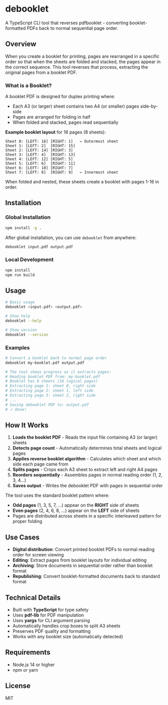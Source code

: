 # debooklet

A TypeScript CLI tool that reverses pdfbooklet - converting booklet-formatted PDFs back to normal sequential page order.

## Overview

When you create a booklet for printing, pages are rearranged in a specific order so that when the sheets are folded and stacked, the pages appear in the correct sequence. This tool reverses that process, extracting the original pages from a booklet PDF.

### What is a Booklet?

A booklet PDF is designed for duplex printing where:
- Each A3 (or larger) sheet contains two A4 (or smaller) pages side-by-side
- Pages are arranged for folding in half
- When folded and stacked, pages read sequentially

**Example booklet layout** for 16 pages (8 sheets):
```
Sheet 0: [LEFT: 16] [RIGHT: 1]   ← Outermost sheet
Sheet 1: [LEFT: 2]  [RIGHT: 15]
Sheet 2: [LEFT: 14] [RIGHT: 3]
Sheet 3: [LEFT: 4]  [RIGHT: 13]
Sheet 4: [LEFT: 12] [RIGHT: 5]
Sheet 5: [LEFT: 6]  [RIGHT: 11]
Sheet 6: [LEFT: 10] [RIGHT: 7]
Sheet 7: [LEFT: 8]  [RIGHT: 9]   ← Innermost sheet
```

When folded and nested, these sheets create a booklet with pages 1-16 in order.

## Installation

### Global Installation

```bash
npm install -g .
```

After global installation, you can use `debooklet` from anywhere:

```bash
debooklet input.pdf output.pdf
```

### Local Development

```bash
npm install
npm run build
```

## Usage

```bash
# Basic usage
debooklet <input.pdf> <output.pdf>

# Show help
debooklet --help

# Show version
debooklet --version
```

### Examples

```bash
# Convert a booklet back to normal page order
debooklet my-booklet.pdf output.pdf

# The tool shows progress as it extracts pages:
# Reading booklet PDF from: my-booklet.pdf
# Booklet has 8 sheets (16 logical pages)
# Extracting page 1: sheet 0, right side
# Extracting page 2: sheet 1, left side
# Extracting page 3: sheet 2, right side
# ...
# Saving debooklet PDF to: output.pdf
# ✓ Done!
```

## How It Works

1. **Loads the booklet PDF** - Reads the input file containing A3 (or larger) sheets
2. **Detects page count** - Automatically determines total sheets and logical pages
3. **Applies reverse booklet algorithm** - Calculates which sheet and which side each page came from
4. **Splits pages** - Crops each A3 sheet to extract left and right A4 pages
5. **Reorders sequentially** - Assembles pages in normal reading order (1, 2, 3, 4...)
6. **Saves output** - Writes the debooklet PDF with pages in sequential order

The tool uses the standard booklet pattern where:
- **Odd pages** (1, 3, 5, 7, ...) appear on the **RIGHT** side of sheets
- **Even pages** (2, 4, 6, 8, ...) appear on the **LEFT** side of sheets
- Pages are distributed across sheets in a specific interleaved pattern for proper folding

## Use Cases

- **Digital distribution**: Convert printed booklet PDFs to normal reading order for screen viewing
- **Editing**: Extract pages from booklet layouts for individual editing
- **Archiving**: Store documents in sequential order rather than booklet format
- **Republishing**: Convert booklet-formatted documents back to standard format

## Technical Details

- Built with **TypeScript** for type safety
- Uses **pdf-lib** for PDF manipulation
- Uses **yargs** for CLI argument parsing
- Automatically handles crop boxes to split A3 sheets
- Preserves PDF quality and formatting
- Works with any booklet size (automatically detected)

## Requirements

- Node.js 14 or higher
- npm or yarn

## License

MIT

